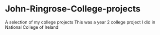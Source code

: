 # John-Ringrose-College-projects
A selection of my college projects
This was a year 2 college project I did in National College of Ireland
